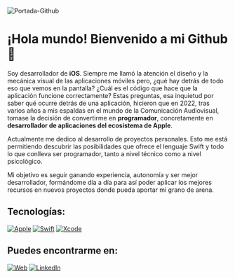 ![Portada-Github](https://github.com/Carlos-Morgado/carlos-morgado/assets/122310905/62701e66-d838-4e4b-9e91-b7ab1a5187fb)

# ¡Hola mundo! Bienvenido a mi Github 👋
Soy desarrollador de **iOS**. Siempre me llamó la atención el diseño y la mecánica visual de las aplicaciones móviles pero, ¿qué hay detrás de todo eso que vemos en la pantalla? ¿Cuál es el código que hace que la aplicación funcione correctamente? Estas preguntas, esa inquietud por saber qué ocurre detrás de una aplicación, hicieron que en 2022, tras varios años a mis espaldas en el mundo de la Comunicación Audiovisual, tomase la decisión de convertirme en **programador**, concretamente en **desarrollador de aplicaciones del ecosistema de Apple**.

Actualmente me dedico al desarrollo de proyectos personales. Esto me está permitiendo descubrir las posibilidades que ofrece el lenguaje Swift y todo lo que conlleva ser programador, tanto a nivel técnico como a nivel psicológico. 

Mi objetivo es seguir ganando experiencia, autonomía y ser mejor desarrollador, formándome día a día para así poder aplicar los mejores recursos en nuevos proyectos donde pueda aportar mi grano de arena.

## Tecnologías:
[![Apple](https://img.shields.io/badge/iOS-999999?style=for-the-badge&logo=apple&logoColor=white&labelColor=101010)]()
[![Swift](https://img.shields.io/badge/Swift-FA7343?style=for-the-badge&logo=swift&logoColor=white&labelColor=101010)]()
[![Xcode](https://img.shields.io/badge/Xcode-1575F9?style=for-the-badge&logo=xcode&logoColor=white&labelColor=101010)]()

## Puedes encontrarme en:
[![Web](https://img.shields.io/badge/Web-carlosmorgado.es-14a1f0?style=for-the-badge&logo=dev.to&logoColor=white&labelColor=101010)](https://carlosmorgado.es)
[![LinkedIn](https://img.shields.io/badge/LinkedIn-Carlos_Morgado-0077B5?style=for-the-badge&logo=linkedin&logoColor=white&labelColor=101010)](https://www.linkedin.com/in/carlos-morgado-alarcón/)

<!--
**Carlos-Morgado/carlos-morgado** is a ✨ _special_ ✨ repository because its `README.md` (this file) appears on your GitHub profile.

Here are some ideas to get you started:

- 🔭 I’m currently working on ...
- 🌱 I’m currently learning ...
- 👯 I’m looking to collaborate on ...
- 🤔 I’m looking for help with ...
- 💬 Ask me about ...
- 📫 How to reach me: ...
- 😄 Pronouns: ...
- ⚡ Fun fact: ...
-->
